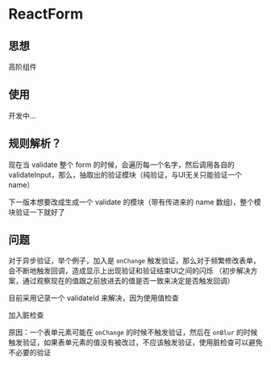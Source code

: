 # ReactForm

## 思想

高阶组件

## 使用

开发中...

## 规则解析？

现在当 validate 整个 form 的时候，会遍历每一个名字，然后调用各自的 validateInput，那么，抽取出的验证模块（纯验证，与UI无关只能验证一个 name）

下一版本想要改成生成一个 validate 的模块（带有传进来的 name 数组)，整个模块验证一下就好了

## 问题

对于异步验证，举个例子，加入是 `onChange` 触发验证，那么对于频繁修改表单，会不断地触发回调，造成显示上出现验证和验证结束UI之间的闪烁
（初步解决方案，通过观察现在的值跟之前放进去的值是否一致来决定是否触发回调）

目前采用记录一个 validateId 来解决，因为使用值检查

加入脏检查

原因：一个表单元素可能在 `onChange` 的时候不触发验证，然后在 `onBlur` 的时候触发验证，如果表单元素的值没有被改过，不应该触发验证，使用脏检查可以避免不必要的验证